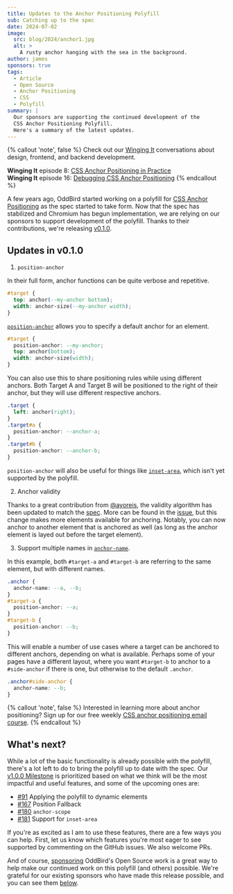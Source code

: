 ```yaml
---
title: Updates to the Anchor Positioning Polyfill
sub: Catching up to the spec
date: 2024-07-02
image:
  src: blog/2024/anchor1.jpg
  alt: >
    A rusty anchor hanging with the sea in the background.
author: james
sponsors: true
tags:
  - Article
  - Open Source
  - Anchor Positioning
  - CSS
  - Polyfill
summary: |
  Our sponsors are supporting the continued development of the
  CSS Anchor Positioning Polyfill.
  Here's a summary of the latest updates.
---
```


{% callout 'note', false %}
Check out our [Winging It](/wingingit/)
conversations about design, frontend,
and backend development.

**Winging It** episode 8: [CSS Anchor Positioning in Practice](/2024/05/30/winging-it-08/) \
**Winging It** episode 16: [Debugging CSS Anchor Positioning](/2025/02/20/winging-it-16/)
{% endcallout %}

A few years ago, OddBird started working on a polyfill for [CSS Anchor
Positioning] as the spec started to take form. Now that the spec has stabilized
and Chromium has begun implementation, we are relying on our sponsors to support
development of the polyfill. Thanks to their contributions, we're releasing
[v0.1.0].

[CSS Anchor Positioning]: https://drafts.csswg.org/css-anchor-position/
[v0.1.0]: https://github.com/oddbird/css-anchor-positioning/releases/tag/v0.1.0

## Updates in v0.1.0

1. `position-anchor`

In their full form, anchor functions can be quite verbose and repetitive.

```css
#target {
  top: anchor(--my-anchor bottom);
  width: anchor-size(--my-anchor width);
}
```

[`position-anchor`] allows you to specify a default anchor for an element.

[`position-anchor`]: https://drafts.csswg.org/css-anchor-position/#position-anchor

```css
#target {
  position-anchor: --my-anchor;
  top: anchor(bottom);
  width: anchor-size(width);
}
```

You can also use this to share positioning rules while using different anchors.
Both Target A and Target B will be positioned to the right of their anchor, but
they will use different respective anchors.

```css
.target {
  left: anchor(right);
}
.target#a {
  position-anchor: --anchor-a;
}
.target#b {
  position-anchor: --anchor-b;
}
```

`position-anchor` will also be useful for things like [`inset-area`], which
isn't yet supported by the polyfill.

[`inset-area`]: https://drafts.csswg.org/css-anchor-position/#inset-area

2. Anchor validity

Thanks to a great contribution from [@ayoreis], the validity algorithm has been
updated to match the [spec]. More can be found in the [issue], but this change
makes more elements available for anchoring. Notably, you can now anchor to
another element that is anchored as well (as long as the anchor element is layed
out before the target element).

[@ayoreis]: https://github.com/ayoreis
[spec]: https://drafts.csswg.org/css-anchor-position/#target
[issue]: https://github.com/oddbird/css-anchor-positioning/issues/103

3. Support multiple names in [`anchor-name`].

[`anchor-name`]: https://drafts.csswg.org/css-anchor-position/#name

In this example, both `#target-a` and `#target-b` are referring to the same
element, but with different names.

```css
.anchor {
  anchor-name: --a, --b;
}
#target-a {
  position-anchor: --a;
}
#target-b {
  position-anchor: --b;
}
```

This will enable a number of use cases where a target can be anchored to
different anchors, depending on what is available. Perhaps some of your pages
have a different layout, where you want `#target-b` to anchor to a
`#side-anchor` if there is one, but otherwise to the default `.anchor`.

```css
.anchor#side-anchor {
  anchor-name: --b;
}
```

{% callout 'note', false %}
Interested in learning more about anchor positioning?
Sign up for our free weekly
[CSS anchor positioning email course](/learn/courses/anchor-positioning).
{% endcallout %}

## What's next?

While a lot of the basic functionality is already possible with the polyfill,
there's a lot left to do to bring the polyfill up to date with the spec. Our
[v1.0.0 Milestone] is prioritized based on what we think will be the most
impactful and useful features, and some of the upcoming ones are:

[v1.0.0 Milestone]: https://github.com/oddbird/css-anchor-positioning/milestone/1

- [#91] Applying the polyfill to dynamic elements
- [#167] Position Fallback
- [#180] `anchor-scope`
- [#181] Support for `inset-area`

[#91]: https://github.com/oddbird/css-anchor-positioning/issues/91
[#167]: https://github.com/oddbird/css-anchor-positioning/issues/167
[#180]: https://github.com/oddbird/css-anchor-positioning/issues/180
[#181]: https://github.com/oddbird/css-anchor-positioning/issues/181

If you're as excited as I am to use these features, there are a few ways you can
help. First, let us know which features you're most eager to see supported by
commenting on the GitHub issues. We also welcome PRs.

And of course, [sponsoring] OddBird's Open Source work is a great way to help
make our continued work on this polyfill (and others) possible. We're grateful
for our existing sponsors who have made this release possible, and you can see
them [below].

[sponsoring]: https://opencollective.com/oddbird-open-source
[below]: #open-source-sponsors
